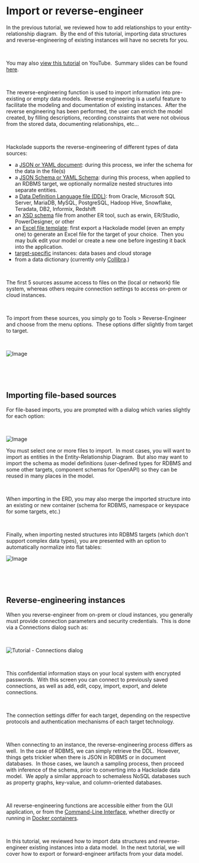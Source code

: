 # Import or reverse-engineer

In the previous tutorial, we reviewed how to add relationships to your entity-relationship diagram.&nbsp; By the end of this tutorial, importing data structures and reverse-engineering of existing instances will have no secrets for you.

&nbsp;

You may also [view this tutorial](<https://youtu.be/bPQ3AODOCYM> "target=\"\_blank\"") on YouTube.&nbsp; Summary slides can be found [here](<https://www.slideshare.net/PascalDesmarets1/hackolade-tutorial-part-8-import-or-reverseengineerpdf> "target=\"\_blank\"").

&nbsp;

The reverse-engineering function is used to import information into pre-existing or empty data models.&nbsp; Reverse engineering is a useful feature to facilitate the modeling and documentation of existing instances.&nbsp; After the reverse engineering has been performed, the user can enrich the model created, by filling descriptions, recording constraints that were not obvious from the stored data, documenting relationships, etc…

&nbsp;

Hackolade supports the reverse-engineering of different types of data sources:

* a [JSON or YAML document](<JSONdocument1.md>): during this process, we infer the schema for the data in the file(s)
* a [JSON Schema or YAML Schema](<JSONSchema1.md>): during this process, when applied to an RDBMS target, we optionally normalize nested structures into separate entities.
* a [Data Definition Language file (DDL)](<SQLDDL.md>): from Oracle, Microsoft SQL Server, MariaDB, MySQL, PostgreSQL, Hadoop Hive, Snowflake, Teradata, DB2, Informix, Redshift
* an [XSD schema](<XSDXMLSchemaDefinition.md>) file from another ER tool, such as erwin, ER/Studio, PowerDesigner, or other
* an [Excel file template](<Exceltemplate.md>): first export a Hackolade model (even an empty one) to generate an Excel file for the target of your choice.&nbsp; Then you may bulk edit your model or create a new one before ingesting it back into the application.
* [target-specific](<Target-specific1.md>) instances: data bases and cloud storage
* from a data dictionary (currently only [Collibra](<CollibraDataDictionaryintegratio.md>).)

&nbsp;

The first 5 sources assume access to files on the (local or network) file system, whereas others require connection settings to access on-prem or cloud instances.

&nbsp;

To import from these sources, you simply go to Tools \> Reverse-Engineer and choose from the menu options.&nbsp; These options differ slightly from target to target. &nbsp;

&nbsp;

![Image](<lib/Tutorial - import reverse-engineer.png>)

&nbsp;

&nbsp;

## Importing file-based sources

For file-based imports, you are prompted with a dialog which varies slightly for each option:

&nbsp;

![Image](<lib/Tutorial - Reverse-engineer from JSON Schema.png>)

You must select one or more files to import.&nbsp; In most cases, you will want to import as entities in the Entity-Relationship Diagram.&nbsp; But also may want to import the schema as model definitions (user-defined types for RDBMS and some other targets, component schemas for OpenAPI) so they can be reused in many places in the model.

&nbsp;

When importing in the ERD, you may also merge the imported structure into an existing or new container (schema for RDBMS, namespace or keyspace for some targets, etc.)

&nbsp;

Finally, when importing nested structures into RDBMS targets (which don't support complex data types), you are presented with an option to automatically normalize into flat tables:

![Image](<lib/Titorial - normalize complex data types.png>)

&nbsp;

&nbsp;

## Reverse-engineering instances

When you reverse-engineer from on-prem or cloud instances, you generally must provide connection parameters and security credentials.&nbsp; This is done via a Connections dialog such as:

&nbsp;

![Tutorial - Connections dialog](<lib/Tutorial - Connections dialog.png>)

&nbsp;

This confidential information stays on your local system with encrypted passwords.&nbsp; With this screen you can connect to previously saved connections, as well as add, edit, copy, import, export, and delete connections. &nbsp;

&nbsp;

The connection settings differ for each target, depending on the respective protocols and authentication mechanisms of each target technology.

&nbsp;

When connecting to an instance, the reverse-engineering process differs as well.&nbsp; In the case of RDBMS, we can simply retrieve the DDL.&nbsp; However, things gets trickier when there is JSON in RDBMS or in document databases.&nbsp; In those cases, we launch a sampling process, then proceed with inference of the schema, prior to converting into a Hackolade data model.&nbsp; We apply a similar approach to schemaless NoSQL databases such as property graphs, key-value, and column-oriented databases.

&nbsp;

All reverse-engineering functions are accessible either from the GUI application, or from the [Command-Line Interface](<CommandLineInterface.md>), whether directly or running in [Docker containers](<https://github.com/hackolade/docker/tree/main/Studio> "target=\"\_blank\"").

&nbsp;

In this tutorial, we reviewed how to import data structures and reverse-engineer existing instances into a data model.&nbsp; In the next tutorial, we will cover how to export or forward-engineer artifacts from your data model.

